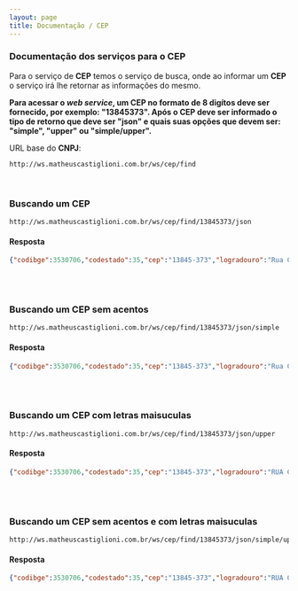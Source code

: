 ```yaml
---
layout: page
title: Documentação / CEP
---
```


### Documentação dos serviços para o CEP

Para o serviço de **CEP** temos o serviço de busca, onde ao informar um **CEP** o serviço irá lhe retornar as informações do mesmo.

**Para acessar o *web service*, um CEP no formato de 8 digítos deve ser fornecido, por exemplo: "13845373". Após o CEP deve ser informado o tipo de retorno que deve ser "json" e quais suas opções que devem ser: "simple", "upper" ou "simple/upper".**

URL base do **CNPJ**:
```http
http://ws.matheuscastiglioni.com.br/ws/cep/find
```

<br/>

### Buscando um CEP
```http
http://ws.matheuscastiglioni.com.br/ws/cep/find/13845373/json
```

#### Resposta
```JSON
{"codibge":3530706,"codestado":35,"cep":"13845-373","logradouro":"Rua Caiapós","complemento":"","bairro":"Jardim Igaçaba","cidade":"Mogi Guaçu","estado":"SP"}
```

<br/>
<br/>

### Buscando um CEP sem acentos
```http
http://ws.matheuscastiglioni.com.br/ws/cep/find/13845373/json/simple
```

#### Resposta
```JSON
{"codibge":3530706,"codestado":35,"cep":"13845-373","logradouro":"Rua Caiapos","complemento":"","bairro":"Jardim Igacaba","cidade":"Mogi Guacu","estado":"SP"}
```

<br/>
<br/>

### Buscando um CEP com letras maisuculas
```http
http://ws.matheuscastiglioni.com.br/ws/cep/find/13845373/json/upper
```

#### Resposta
```JSON
{"codibge":3530706,"codestado":35,"cep":"13845-373","logradouro":"RUA CAIAPÓS","complemento":"","bairro":"JARDIM IGAÇABA","cidade":"MOGI GUAÇU","estado":"SP"}
```

<br/>
<br/>

### Buscando um CEP sem acentos e com letras maisuculas
```http
http://ws.matheuscastiglioni.com.br/ws/cep/find/13845373/json/simple/upper
```

#### Resposta
```JSON
{"codibge":3530706,"codestado":35,"cep":"13845-373","logradouro":"RUA CAIAPOS","complemento":"","bairro":"JARDIM IGACABA","cidade":"MOGI GUACU","estado":"SP"}
```